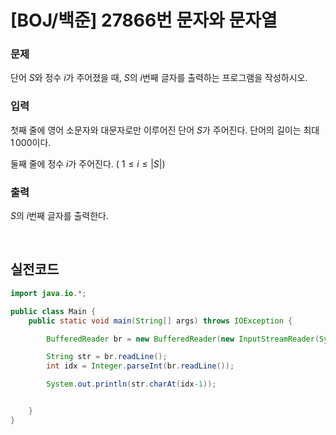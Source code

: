 # [BOJ/백준] 27866번 문자와 문자열

### 문제

단어
$S$와 정수
$i$가 주어졌을 때,
$S$의
$i$번째 글자를 출력하는 프로그램을 작성하시오.

### 입력

첫째 줄에 영어 소문자와 대문자로만 이루어진 단어
$S$가 주어진다. 단어의 길이는 최대
$1\,000$이다.

둘째 줄에 정수
$i$가 주어진다. (
$1 \le i \le \left|S\right|$)

### 출력

$S$의
$i$번째 글자를 출력한다.

<br>

## 실전코드

```java
import java.io.*;

public class Main {
    public static void main(String[] args) throws IOException {

        BufferedReader br = new BufferedReader(new InputStreamReader(System.in));

        String str = br.readLine();
        int idx = Integer.parseInt(br.readLine());

        System.out.println(str.charAt(idx-1));


    }
}
```
